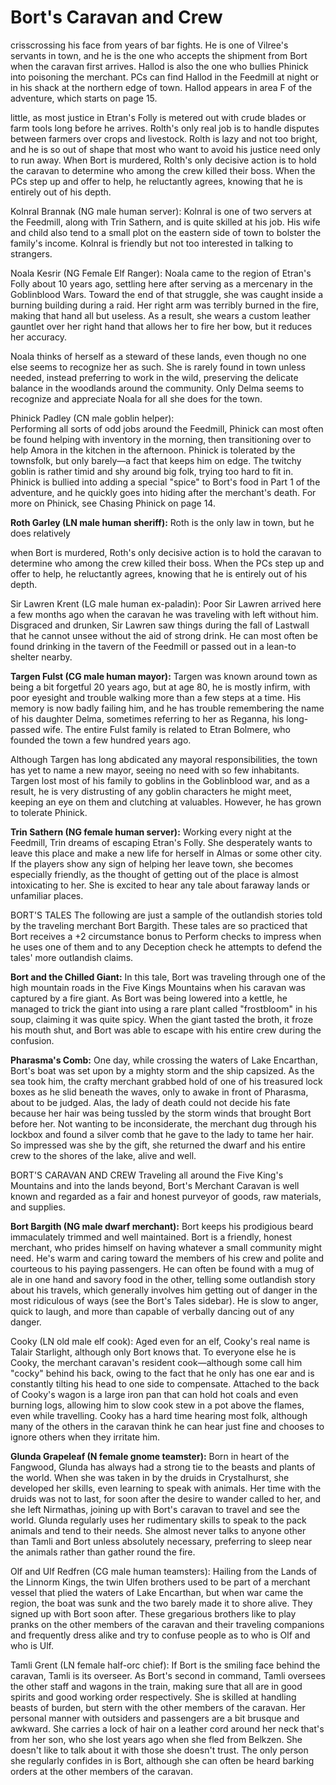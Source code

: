 # Bort's Caravan and Crew

crisscrossing his face from years of bar fights. He is
one of Vilree's servants in town, and he is the one
who accepts the shipment from Bort when
the caravan first arrives. Hallod is
also the one who bullies Phinick
into poisoning the merchant. PCs
can find Hallod in the Feedmill
at night or in his shack at the
northern edge of town. Hallod
appears in area F of the adventure,
which starts on page 15.

little, as most justice in Etran's Folly is
metered out with crude blades or farm
tools long before he arrives. Rolth's
only real job is to handle disputes
between farmers over crops
and livestock. Rolth is lazy and
not too bright, and he is so out of
shape that most who want to avoid
his justice need only to run away.
When Bort is murdered, Rolth's only
decisive action is to hold the caravan to
determine who among the crew killed
their boss. When the PCs step up and
offer to help, he reluctantly agrees,
knowing that he is entirely out of
his depth.

Kolnral Brannak (NG male human server): Kolnral is one of two servers at the Feedmill, along with Trin Sathern, and is quite skilled at his job. His wife and child also tend to a small plot on the eastern side of town to bolster the family's income. Kolnral is friendly but not too interested in talking to strangers.

Noala Kesrir (NG Female Elf Ranger):
Noala came to the region of Etran's Folly about 10 years ago, settling here after serving as a mercenary in the Goblinblood Wars. Toward the end of that struggle, she was caught inside a burning building during a raid. Her right arm was terribly burned in the fire, making that hand all but useless. As a result, she wears a custom leather gauntlet over her right hand that allows her to fire her bow, but it reduces her accuracy.

Noala thinks of herself as a steward of these
lands, even though no one else seems to recognize
her as such. She is rarely found in town unless
needed, instead preferring to work in the wild,
preserving the delicate balance in the woodlands
around the community. Only Delma seems to
recognize and appreciate Noala for all she does
for the town.

Phinick Padley (CN male goblin helper):  
Performing all sorts of odd jobs around the Feedmill, Phinick can most often be found helping with inventory in the morning, then transitioning over to help Amora in the kitchen in the afternoon. Phinick is tolerated by the townsfolk, but only barely—a fact that keeps him on edge. The twitchy goblin is rather timid and shy around big folk, trying too hard to fit in. Phinick is bullied into adding a special "spice" to Bort's food in Part 1 of the adventure, and he quickly goes into hiding after the merchant's death. For more on Phinick, see Chasing Phinick on page 14.

**Roth Garley (LN male human sheriff):** Roth is the only law in town, but he does relatively

when Bort is murdered, Roth's only
decisive action is to hold the caravan to
determine who among the crew killed
their boss. When the PCs step up and
offer to help, he reluctantly agrees,
knowing that he is entirely out of
his depth.

Sir Lawren Krent (LG male human ex-paladin): Poor Sir Lawren arrived here a few months ago when the caravan he was traveling with left without him. Disgraced and drunken, Sir Lawren saw things during the fall of Lastwall that he cannot unsee without the aid of strong drink. He can most often be found drinking in the tavern of the Feedmill or passed out in a lean-to shelter nearby.

**Targen Fulst (CG male human mayor):** Targen was known around town as being a bit forgetful 20 years ago, but at age 80, he is mostly infirm, with poor eyesight and trouble walking more than a few steps at a time. His memory is now badly failing him, and he has trouble remembering the name of his daughter Delma, sometimes referring to her as Reganna, his long-passed wife. The entire Fulst family is related to Etran Bolmere, who founded the town a few hundred years ago.

Although Targen has long abdicated any mayoral responsibilities, the town has yet to name a new mayor, seeing no need with so few inhabitants. Targen lost most of his family to goblins in the Goblinblood war, and as a result, he is very distrusting of any goblin characters he might meet, keeping an eye on them and clutching at valuables. However, he has grown to tolerate Phinick.

**Trin Sathern (NG female human server):** Working every night at the Feedmill, Trin dreams of escaping Etran's Folly. She desperately wants to leave this place and make a new life for herself in Almas or some other city. If the players show any sign of helping her leave town, she becomes especially friendly, as the thought of getting out of the place is almost intoxicating to her. She is excited to hear any tale about faraway lands or unfamiliar places.

BORT'S TALES
The following are just a sample of the outlandish stories told by the traveling merchant Bort Bargith. These tales are so practiced that Bort receives a +2 circumstance bonus to Perform checks to impress when he uses one of them and to any Deception check he attempts to defend the tales' more outlandish claims.

**Bort and the Chilled Giant:** In this tale, Bort was traveling through one of the high mountain roads in the Five Kings Mountains when his caravan was captured by a fire giant. As Bort was being lowered into a kettle, he managed to trick the giant into using a rare plant called "frostbloom" in his soup, claiming it was quite spicy. When the giant tasted the broth, it froze his mouth shut, and Bort was able to escape with his entire crew during the confusion.

**Pharasma's Comb:** One day, while crossing the waters of Lake Encarthan, Bort's boat was set upon by a mighty storm and the ship capsized. As the sea took him, the crafty merchant grabbed hold of one of his treasured lock boxes as he slid beneath the waves, only to awake in front of Pharasma, about to be judged. Alas, the lady of death could not decide his fate because her hair was being tussled by the storm winds that brought Bort before her. Not wanting to be inconsiderate, the merchant dug through his lockbox and found a silver comb that he gave to the lady to tame her hair. So impressed was she by the gift, she returned the dwarf and his entire crew to the shores of the lake, alive and well.

BORT'S CARAVAN AND CREW
Traveling all around the Five King's Mountains and into the lands beyond, Bort's Merchant Caravan is well known and regarded as a fair and honest purveyor of goods, raw materials, and supplies.

**Bort Bargith (NG male dwarf merchant):** Bort keeps his prodigious beard immaculately trimmed and well maintained. Bort is a friendly, honest merchant, who prides himself on having whatever a small community might need. He's warm and caring toward the members of his crew and polite and courteous to his paying passengers. He can often be found with a mug of ale in one hand and savory food in the other, telling some outlandish story about his travels, which generally involves him getting out of danger in the most ridiculous of ways (see the Bort's Tales sidebar). He is slow to anger, quick to laugh, and more than capable of verbally dancing out of any danger.

Cooky (LN old male elf cook): Aged even for an elf, Cooky's real name is Talair Starlight, although only Bort knows that. To everyone else he is Cooky, the merchant caravan's resident cook—although some call him "cocky" behind his back, owing to the fact that he only has one ear and is constantly tilting his head to one side to compensate. Attached to the back of Cooky's wagon is a large iron pan that can hold hot coals and even burning logs, allowing him to slow cook stew in a pot above the flames, even while travelling. Cooky has a hard time hearing most folk, although many of the others in the caravan think he can hear just fine and chooses to ignore others when they irritate him.

**Glunda Grapeleaf (N female gnome teamster):**
Born in heart of the Fangwood, Glunda has always had a strong tie to the beasts and plants of the world. When she was taken in by the druids in Crystalhurst, she developed her skills, even learning to speak with animals. Her time with the druids was not to last, for soon after the desire to wander called to her, and she left Nirmathas, joining up with Bort's caravan to travel and see the world. Glunda regularly uses her rudimentary skills to speak to the pack animals and tend to their needs. She almost never talks to anyone other than Tamli and Bort unless absolutely necessary, preferring to sleep near the animals rather than gather round the fire.

Olf and Ulf Redfren (CG male human teamsters):
Hailing from the Lands of the Linnorm Kings, the twin Ulfen brothers used to be part of a merchant vessel that plied the waters of Lake Encarthan, but when war came the region, the boat was sunk and the two barely made it to shore alive. They signed up with Bort soon after. These gregarious brothers like to play pranks on the other members of the caravan and their traveling companions and frequently dress alike and try to confuse people as to who is Olf and who is Ulf.

Tamli Grent (LN female half-orc chief): If Bort is the smiling face behind the caravan, Tamli is its overseer. As Bort's second in command, Tamli oversees the other staff and wagons in the train, making sure that all are in good spirits and good working order respectively. She is skilled at handling beasts of burden, but stern with the other members of the caravan. Her personal manner with outsiders and passengers are a bit brusque and awkward. She carries a lock of hair on a leather cord around her neck that's from her son, who she lost years ago when she fled from Belkzen. She doesn't like to talk about it with those she doesn't trust. The only person she regularly confides in is Bort, although she can often be heard barking orders at the other members of the caravan.